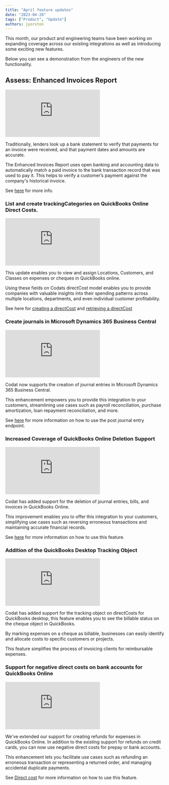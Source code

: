 ```yaml
---
title: "April feature updates"
date: "2023-04-28"
tags: ["Product", "Update"]
authors: jyorston
---
```




This month, our product and engineering teams have been working on expanding coverage across our existing integrations as well as introducing some exciting new features.

Below you can see a demonstration from the engineers of the new functionality.

## Assess: Enhanced Invoices Report

<div style={{ position: "relative", paddingBottom: "56.25%", height: 0 }}>
  <iframe
    src="https://www.loom.com/embed/47fad41c68ce49c8b0b1b1aa1909c154"
    frameborder="0"
    webkitallowfullscreen
    mozallowfullscreen
    allowfullscreen
    style={{
      position: "absolute",
      top: 0,
      left: 0,
      width: "100%",
      height: "100%",
    }}
  ></iframe>
</div>

Traditionally, lenders look up a bank statement to verify that payments for an invoice were received, and that payment dates and amounts are accurate.

The Enhanced Invoices Report uses open banking and accounting data to automatically match a paid invoice to the bank transaction record that was used to pay it. This helps to verify a customer’s payment against the company's historical invoice.

See [here](https://docs.codat.io/assess/enhanced-invoices/overview) for more info.


### List and create trackingCategories on QuickBooks Online Direct Costs.

<div style={{ position: "relative", paddingBottom: "56.25%", height: 0 }}>
  <iframe
    src="https://www.loom.com/embed/32009bdb95124cd48df095ba8613599f"
    frameborder="0"
    webkitallowfullscreen
    mozallowfullscreen
    allowfullscreen
    style={{
      position: "absolute",
      top: 0,
      left: 0,
      width: "100%",
      height: "100%",
    }}
  ></iframe>
</div>

This update enables you to view and assign Locations, Customers, and Classes on expenses or cheques in QuickBooks online. 

Using these fields on Codats directCost model enables you to provide companies with valuable insights into their spending patterns across multiple locations, departments, and even individual customer profitability.

See here for [creating a directCost](https://docs.codat.io/accounting-api#/operations/create-direct-cost) and [retrieving a directCost](https://docs.codat.io/accounting-api#/operations/list-direct-costs)


### Create journals in Microsoft Dynamics 365 Business Central

<div style={{ position: "relative", paddingBottom: "56.25%", height: 0 }}>
  <iframe
    src="https://www.loom.com/embed/5436c8551e90401d99f03f058626ea07"
    frameborder="0"
    webkitallowfullscreen
    mozallowfullscreen
    allowfullscreen
    style={{
      position: "absolute",
      top: 0,
      left: 0,
      width: "100%",
      height: "100%",
    }}
  ></iframe>
</div>

Codat now supports the creation of journal entries in Microsoft Dynamics 365 Business Central. 

This enhancement empowers you to provide this integration to your customers, streamlining use cases such as payroll reconciliation, purchase amortization, loan repayment reconciliation, and more.

See [here](https://docs.codat.io/accounting-api#/operations/create-journal-entry) for more information on how to use the post journal entry endpoint.


### Increased Coverage of QuickBooks Online Deletion Support

<div style={{ position: "relative", paddingBottom: "56.25%", height: 0 }}>
  <iframe
    src="https://www.loom.com/embed/b75c1ed71f63481bb11d0d7d54ed94a4"
    frameborder="0"
    webkitallowfullscreen
    mozallowfullscreen
    allowfullscreen
    style={{
      position: "absolute",
      top: 0,
      left: 0,
      width: "100%",
      height: "100%",
    }}
  ></iframe>
</div>

Codat has added support for the deletion of journal entries, bills, and invoices in QuickBooks Online. 

This improvement enables you to offer this integration to your customers, simplifying use cases such as reversing erroneous transactions and maintaining accurate financial records.

See [here](https://docs.codat.io/integrations/accounting/quickbooksonline/accounting-quickbooksonline-delete-journal-entries) for more information on how to use this feature.

### Addition of the QuickBooks Desktop Tracking Object

<div style={{ position: "relative", paddingBottom: "56.25%", height: 0 }}>
  <iframe
    src="https://www.loom.com/embed/e517c51c9ccc497ca7380431aead7e7f"
    frameborder="0"
    webkitallowfullscreen
    mozallowfullscreen
    allowfullscreen
    style={{
      position: "absolute",
      top: 0,
      left: 0,
      width: "100%",
      height: "100%",
    }}
  ></iframe>
</div>

Codat has added support for the tracking object on directCosts for QuickBooks desktop, this feature enables you to see the billable status on the cheque object in QuickBooks.

By marking expenses on a cheque as billable, businesses can easily identify and allocate costs to specific customers or projects.

This feature simplifies the process of invoicing clients for reimbursable expenses.

### Support for negative direct costs on bank accounts for QuickBooks Online

<div style={{ position: "relative", paddingBottom: "56.25%", height: 0 }}>
  <iframe
    src="https://www.loom.com/embed/41607424e2884de1a0b44504f9468e18"
    frameborder="0"
    webkitallowfullscreen
    mozallowfullscreen
    allowfullscreen
    style={{
      position: "absolute",
      top: 0,
      left: 0,
      width: "100%",
      height: "100%",
    }}
  ></iframe>
</div>

We've extended our support for creating refunds for expenses in QuickBooks Online. In addition to the existing support for refunds on credit cards, you can now use negative direct costs for prepay or bank accounts. 

This enhancement lets you facilitate use cases such as refunding an erroneous transaction or representing a returned order, and managing accidental duplicate payments.

See [Direct cost](https://docs.codat.io/accounting-api#/operations/create-direct-cost) for more information on how to use this feature.


